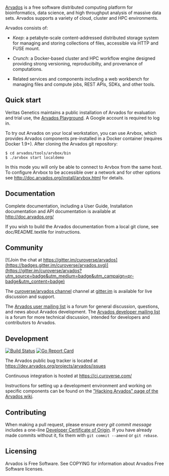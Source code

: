 [comment]: # (Copyright © The Arvados Authors. All rights reserved.)
[comment]: # ()
[comment]: # (SPDX-License-Identifier: CC-BY-SA-3.0)

[Arvados](https://arvados.org) is a free software distributed computing platform
for bioinformatics, data science, and high throughput analysis of massive data
sets.  Arvados supports a variety of cloud, cluster and HPC environments.

Arvados consists of:

* *Keep*: a petabyte-scale content-addressed distributed storage system for managing and
  storing collections of files, accessible via HTTP and FUSE mount.

* *Crunch*: a Docker-based cluster and HPC workflow engine designed providing
  strong versioning, reproducibilty, and provenance of computations.

* Related services and components including a web workbench for managing files
  and compute jobs, REST APIs, SDKs, and other tools.

## Quick start

Veritas Genetics maintains a public installation of Arvados for evaluation and trial use, the [Arvados Playground](https://playground.arvados.org). A Google account is required to log in.

To try out Arvados on your local workstation, you can use Arvbox, which
provides Arvados components pre-installed in a Docker container (requires
Docker 1.9+).  After cloning the Arvados git repository:

```
$ cd arvados/tools/arvbox/bin
$ ./arvbox start localdemo
```

In this mode you will only be able to connect to Arvbox from the same host.  To
configure Arvbox to be accessible over a network and for other options see
http://doc.arvados.org/install/arvbox.html for details.

## Documentation

Complete documentation, including a User Guide, Installation documentation and
API documentation is available at http://doc.arvados.org/

If you wish to build the Arvados documentation from a local git clone, see
doc/README.textile for instructions.

## Community

[![Join the chat at https://gitter.im/curoverse/arvados](https://badges.gitter.im/curoverse/arvados.svg)](https://gitter.im/curoverse/arvados?utm_source=badge&utm_medium=badge&utm_campaign=pr-badge&utm_content=badge)

The [curoverse/arvados channel](https://gitter.im/curoverse/arvados)
channel at [gitter.im](https://gitter.im) is available for live
discussion and support.

The
[Arvados user mailing list](http://lists.arvados.org/mailman/listinfo/arvados)
is a forum for general discussion, questions, and news about Arvados
development.  The
[Arvados developer mailing list](http://lists.arvados.org/mailman/listinfo/arvados-dev)
is a forum for more technical discussion, intended for developers and
contributors to Arvados.

## Development

[![Build Status](https://ci.curoverse.com/buildStatus/icon?job=run-tests)](https://ci.curoverse.com/job/run-tests/)
[![Go Report Card](https://goreportcard.com/badge/github.com/curoverse/arvados)](https://goreportcard.com/report/github.com/curoverse/arvados)

The Arvados public bug tracker is located at https://dev.arvados.org/projects/arvados/issues

Continuous integration is hosted at https://ci.curoverse.com/

Instructions for setting up a development environment and working on specific
components can be found on the
["Hacking Arvados" page of the Arvados wiki](https://dev.arvados.org/projects/arvados/wiki/Hacking).

## Contributing

When making a pull request, please ensure *every git commit message* includes a one-line [Developer Certificate of Origin](https://dev.arvados.org/projects/arvados/wiki/Developer_Certificate_Of_Origin). If you have already made commits without it, fix them with `git commit --amend` or `git rebase`.

## Licensing

Arvados is Free Software.  See COPYING for information about Arvados Free
Software licenses.
